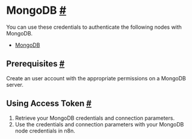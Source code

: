 


 MongoDB
 [#](#mongodb "Permanent link")
=========================================



 You can use these credentials to authenticate the following nodes with MongoDB.
 


* [MongoDB](/integrations/builtin/app-nodes/n8n-nodes-base.mongodb/)



 Prerequisites
 [#](#prerequisites "Permanent link")
-----------------------------------------------------



 Create an user account with the appropriate permissions on a MongoDB server.
 



 Using Access Token
 [#](#using-access-token "Permanent link")
---------------------------------------------------------------


1. Retrieve your MongoDB credentials and connection parameters.
2. Use the credentials and connection parameters with your MongoDB node credentials in n8n.




